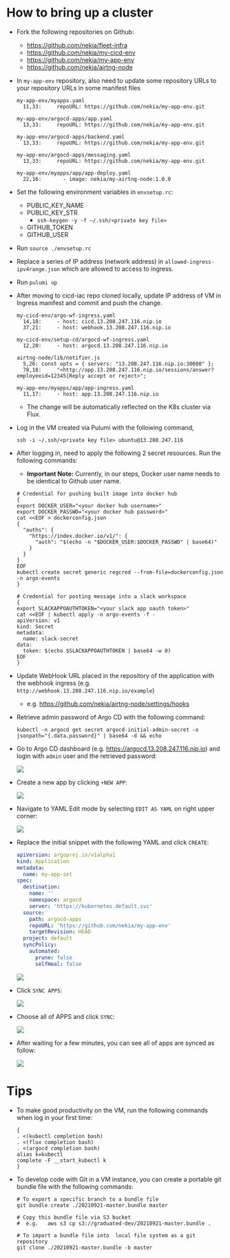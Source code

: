 # How to bring up a cluster

* Fork the following repositories on Github:
  * https://github.com/nekia/fleet-infra
  * https://github.com/nekia/my-cicd-env
  * https://github.com/nekia/my-app-env
  * https://github.com/nekia/airtng-node

* In `my-app-env` repository, also need to update some repository URLs to your repository URLs in some manifest files

  ```
  my-app-env/myapps.yaml
    11,33:     repoURL: https://github.com/nekia/my-app-env.git

  my-app-env/argocd-apps/app.yaml
    13,33:     repoURL: https://github.com/nekia/my-app-env.git

  my-app-env/argocd-apps/backend.yaml
    13,33:     repoURL: https://github.com/nekia/my-app-env.git

  my-app-env/argocd-apps/messaging.yaml
    13,33:     repoURL: https://github.com/nekia/my-app-env.git

  my-app-env/myapps/app/app-deploy.yaml
    22,16:       - image: nekia/my-airtng-node:1.0.0
  ```

* Set the following environment variables in `envsetup.rc`:
  * PUBLIC_KEY_NAME
  * PUBLIC_KEY_STR
    * `ssh-keygen -y -f ~/.ssh/<private key file>`
  * GITHUB_TOKEN
  * GITHUB_USER

* Run `source ./envsetup.rc`
* Replace a series of IP address (network address) in `allowed-ingress-ipv4range.json` which are allowed to access to ingress.
* Run `pulumi up`
* After moving to cicd-iac repo cloned locally, update IP address of VM in Ingress manifest and commit and push the change.
  ```
  my-cicd-env/argo-wf-ingress.yaml
    14,18:     - host: cicd.13.208.247.116.nip.io
    37,21:     - host: webhook.13.208.247.116.nip.io

  my-cicd-env/setup-cd/argocd-wf-ingress.yaml
    12,20:     - host: argocd.13.208.247.116.nip.io

  airtng-node/lib/notifier.js
    5,26: const opts = { servers: "13.208.247.116.nip.io:30080" };
    78,18:     "<http://app.13.208.247.116.nip.io/sessions/answer?employeeid=12345|Reply accept or reject>";

  my-app-env/myapps/app/app-ingress.yaml
    11,17:     - host: app.13.208.247.116.nip.io
  ```
  * The change will be automatically reflected on the K8s cluster via Flux.

* Log in the VM created via Pulumi with the following command,

  ```
  ssh -i ~/.ssh/<private key file> ubuntu@13.208.247.116
  ```

* After logging in, need to apply the following 2 secret resources. Run the following commands:

  * **Important Note:** Currently, in our steps, Docker user name needs to be identical to Github user name.

  ```
  # Credential for pushing built image into docker hub
  {
  export DOCKER_USER="<your docker hub username>"
  export DOCKER_PASSWD="<your docker hub password>"
  cat <<EOF > dockerconfig.json
  {
    "auths": {
      "https://index.docker.io/v1/": {
        "auth": "$(echo -n "$DOCKER_USER:$DOCKER_PASSWD" | base64)"
      }
    }
  }
  EOF
  kubectl create secret generic regcred --from-file=dockerconfig.json -n argo-events
  }
  ```

  ```
  # Credential for posting message into a slack workspace
  {
  export SLACKAPPOAUTHTOKEN="<your slack app oauth token>"
  cat <<EOF | kubectl apply -n argo-events -f -
  apiVersion: v1
  kind: Secret
  metadata:
    name: slack-secret
  data:
    token: $(echo $SLACKAPPOAUTHTOKEN | base64 -w 0)
  EOF
  }
  ```

* Update WebHook URL placed in the repository of the application with the webhook ingress (e.g. `http://webhook.13.208.247.116.nip.io/example`)
  * e.g. https://github.com/nekia/airtng-node/settings/hooks


* Retrieve admin password of Argo CD with the following command:

  ```
  kubectl -n argocd get secret argocd-initial-admin-secret -o jsonpath="{.data.password}" | base64 -d && echo
  ```

* Go to Argo CD dashboard (e.g. https://argocd.13.208.247.116.nip.io) and login with `admin` user and the retrieved password:

  ![](assets/step%20(0).png)

* Create a new app by clicking `+NEW APP`:

  ![](assets/step%20(1).png)

* Navigate to YAML Edit mode by selecting `EDIT AS YAML` on right upper corner:

  ![](assets/step%20(2).png)

* Replace the initial snippet with the following YAML and click `CREATE`:

  ```yaml
  apiVersion: argoproj.io/v1alpha1
  kind: Application
  metadata:
    name: my-app-set
  spec:
    destination:
      name: ''
      namespace: argocd
      server: 'https://kubernetes.default.svc'
    source:
      path: argocd-apps
      repoURL: 'https://github.com/nekia/my-app-env'
      targetRevision: HEAD
    project: default
    syncPolicy:
      automated:
        prune: false
        selfHeal: false
  ```

  ![](assets/step%20(6).png)

* Click `SYNC APPS`:

  ![](assets/step%20(3).png)

* Choose all of APPS and click `SYNC`:

  ![](assets/step%20(4).png)

* After waiting for a few minutes, you can see all of apps are synced as follow:

  ![](assets/step%20(5).png)
# Tips

* To make good productivity on the VM, run the following commands when log in your first time:

  ```
  {
  . <(kubectl completion bash)
  . <(flux completion bash)
  . <(argocd completion bash)
  alias k=kubectl
  complete -F __start_kubectl k
  }
  ```

* To develop code with Git in a VM instance, you can create a portable git bundle file with the following commands:

  ```
  # To export a specific branch to a bundle file
  git bundle create ./20210921-master.bundle master

  # Copy this bundle file via S3 bucket
  #  e.g.   aws s3 cp s3://graduated-dev/20210921-master.bundle .

  # To import a bundle file into  local file system as a git repository
  git clone ./20210921-master.bundle -b master
  ```